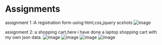 # Assignments
assignment 1 :A registration form using html,css,jquery
scshots ![image](https://github.com/user-attachments/assets/46ca6352-422b-44b8-81c8-217ce62c97c9)

assignment 2: a shopping cart,here i have done a laptop shopping cart with my own json data.
![image](https://github.com/user-attachments/assets/60bc8076-61eb-46d2-a0ea-557b8bcd7a43)
![image](https://github.com/user-attachments/assets/cb6c5822-5771-44b8-ba1f-40ae70fecd44)
![image](https://github.com/user-attachments/assets/7b9a559a-8e5e-4ab7-9dd8-7f6c69074bff)
![image](https://github.com/user-attachments/assets/84e27053-c242-4bea-8b35-0e3379633800)


